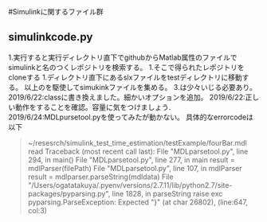 #Simulinkに関するファイル群
## simulinkcode.py
1.実行すると実行ディレクトリ直下でgithubからMatlab属性のファイルでsimulinkと名のつくレポジトリを検索する。
1.そこで得られたレポジトリをcloneする
1.ディレクトリ直下にあるslxファイルをtestディレクトリに移動する。
以上のを駆使してsimukinkファイルを集める。
3.は少々いじる必要あり。
2019/6/22:classに書き換えました。細かいオプションを追加。
2019/6/22:正しい動作をすることを確認。容量に気をつけましょう.
2019/6/24:MDLpursetool.pyを使ってみたが動かない。
具体的なerrorcodeは以下
>~/resesrch/simulink_test_time_estimation/testExample/fourBar.mdl
>read
>Traceback (most recent call last):
>  File "MDLparsetool.py", line 294, in <module>
>    main()
>  File "MDLparsetool.py", line 277, in main
>    result = mdlParser(filePath)
>  File "MDLparsetool.py", line 107, in mdlParser
>    result = mdlparser.parseString(mdldata)
>  File "/Users/ogatatakuya/.pyenv/versions/2.7.11/lib/python2.7/site-packages/pyparsing.py", line 1828, in parseString
>    raise exc
>pyparsing.ParseException: Expected "}" (at char 26802), (line:647, col:3)
